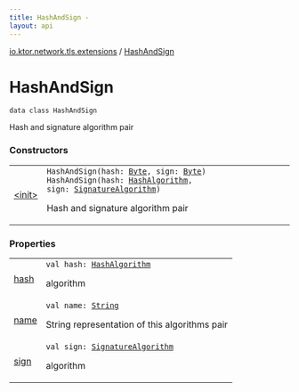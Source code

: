 ```yaml
---
title: HashAndSign - 
layout: api
---
```


<div class='api-docs-breadcrumbs'><a href="../index.html">io.ktor.network.tls.extensions</a> / <a href="./index.html">HashAndSign</a></div>

# HashAndSign

<div class="signature"><code><span class="keyword">data</span> <span class="keyword">class </span><span class="identifier">HashAndSign</span></code></div>

Hash and signature algorithm pair

### Constructors

<table class="api-docs-table">
<tbody>
<tr>
<td markdown="1">

<a href="-init-.html">&lt;init&gt;</a>


</td>
<td markdown="1">
<div class="signature"><code><span class="identifier">HashAndSign</span><span class="symbol">(</span><span class="parameterName" id="io.ktor.network.tls.extensions.HashAndSign$<init>(kotlin.Byte, kotlin.Byte)/hash">hash</span><span class="symbol">:</span>&nbsp;<a href="https://kotlinlang.org/api/latest/jvm/stdlib/kotlin/-byte/index.html"><span class="identifier">Byte</span></a><span class="symbol">, </span><span class="parameterName" id="io.ktor.network.tls.extensions.HashAndSign$<init>(kotlin.Byte, kotlin.Byte)/sign">sign</span><span class="symbol">:</span>&nbsp;<a href="https://kotlinlang.org/api/latest/jvm/stdlib/kotlin/-byte/index.html"><span class="identifier">Byte</span></a><span class="symbol">)</span></code></div>
<div class="signature"><code><span class="identifier">HashAndSign</span><span class="symbol">(</span><span class="parameterName" id="io.ktor.network.tls.extensions.HashAndSign$<init>(io.ktor.network.tls.extensions.HashAlgorithm, io.ktor.network.tls.extensions.SignatureAlgorithm)/hash">hash</span><span class="symbol">:</span>&nbsp;<a href="../-hash-algorithm/index.html"><span class="identifier">HashAlgorithm</span></a><span class="symbol">, </span><span class="parameterName" id="io.ktor.network.tls.extensions.HashAndSign$<init>(io.ktor.network.tls.extensions.HashAlgorithm, io.ktor.network.tls.extensions.SignatureAlgorithm)/sign">sign</span><span class="symbol">:</span>&nbsp;<a href="../-signature-algorithm/index.html"><span class="identifier">SignatureAlgorithm</span></a><span class="symbol">)</span></code></div>

Hash and signature algorithm pair


</td>
</tr>
</tbody>
</table>

### Properties

<table class="api-docs-table">
<tbody>
<tr>
<td markdown="1">

<a href="hash.html">hash</a>


</td>
<td markdown="1">
<div class="signature"><code><span class="keyword">val </span><span class="identifier">hash</span><span class="symbol">: </span><a href="../-hash-algorithm/index.html"><span class="identifier">HashAlgorithm</span></a></code></div>

algorithm


</td>
</tr>
<tr>
<td markdown="1">

<a href="name.html">name</a>


</td>
<td markdown="1">
<div class="signature"><code><span class="keyword">val </span><span class="identifier">name</span><span class="symbol">: </span><a href="https://kotlinlang.org/api/latest/jvm/stdlib/kotlin/-string/index.html"><span class="identifier">String</span></a></code></div>

String representation of this algorithms pair


</td>
</tr>
<tr>
<td markdown="1">

<a href="sign.html">sign</a>


</td>
<td markdown="1">
<div class="signature"><code><span class="keyword">val </span><span class="identifier">sign</span><span class="symbol">: </span><a href="../-signature-algorithm/index.html"><span class="identifier">SignatureAlgorithm</span></a></code></div>

algorithm


</td>
</tr>
</tbody>
</table>
